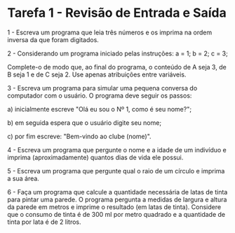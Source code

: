 # Tarefa 1 - Revisão de Entrada e Saída

1 - Escreva um programa que leia três números e os imprima na ordem inversa da que foram digitados.

2 - Considerando um programa iniciado pelas instruções: a = 1; b = 2; c = 3;

Complete-o de modo que, ao final do programa, o conteúdo de A seja 3, de B seja 1 e de C seja 2. Use apenas atribuições entre variáveis.

3 -  Escreva um programa para simular uma pequena conversa do computador com o usuário. O programa deve seguir os passos:

a) inicialmente escreve "Olá eu sou o Nº 1, como é seu nome?";

b) em seguida espera que o usuário digite seu nome;

c) por fim escreve: "Bem-vindo ao clube (nome)".

4 - Escreva um programa que pergunte o nome e a idade de um indivíduo e imprima (aproximadamente) quantos dias de vida ele possui.

5 - Escreva um programa que pergunte qual o raio de um círculo e imprima a sua área.

6 - Faça um programa que calcule a quantidade necessária de latas de tinta para pintar uma parede. O programa pergunta a medidas de largura e altura da parede em metros e imprime o resultado (em latas de tinta). Considere que o consumo de tinta é de 300 ml por metro quadrado e a quantidade de tinta por lata é de 2 litros.
